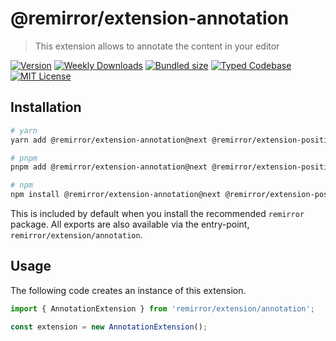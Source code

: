 # @remirror/extension-annotation

> This extension allows to annotate the content in your editor

[![Version][version]][npm] [![Weekly Downloads][downloads-badge]][npm] [![Bundled size][size-badge]][size] [![Typed Codebase][typescript]](#) [![MIT License][license]](#)

[version]: https://flat.badgen.net/npm/v/@remirror/extension-annotation/next
[npm]: https://npmjs.com/package/@remirror/extension-annotation/v/next
[license]: https://flat.badgen.net/badge/license/MIT/purple
[size]: https://bundlephobia.com/result?p=@remirror/extension-annotation@next
[size-badge]: https://flat.badgen.net/bundlephobia/minzip/@remirror/extension-annotation@next
[typescript]: https://flat.badgen.net/badge/icon/TypeScript?icon=typescript&label
[downloads-badge]: https://badgen.net/npm/dw/@remirror/extension-annotation/red?icon=npm

## Installation

```bash
# yarn
yarn add @remirror/extension-annotation@next @remirror/extension-positioner@next @remirror/pm@next

# pnpm
pnpm add @remirror/extension-annotation@next @remirror/extension-positioner@next @remirror/pm@next

# npm
npm install @remirror/extension-annotation@next @remirror/extension-positioner@next @remirror/pm@next
```

This is included by default when you install the recommended `remirror` package. All exports are also available via the entry-point, `remirror/extension/annotation`.

## Usage

The following code creates an instance of this extension.

```ts
import { AnnotationExtension } from 'remirror/extension/annotation';

const extension = new AnnotationExtension();
```
